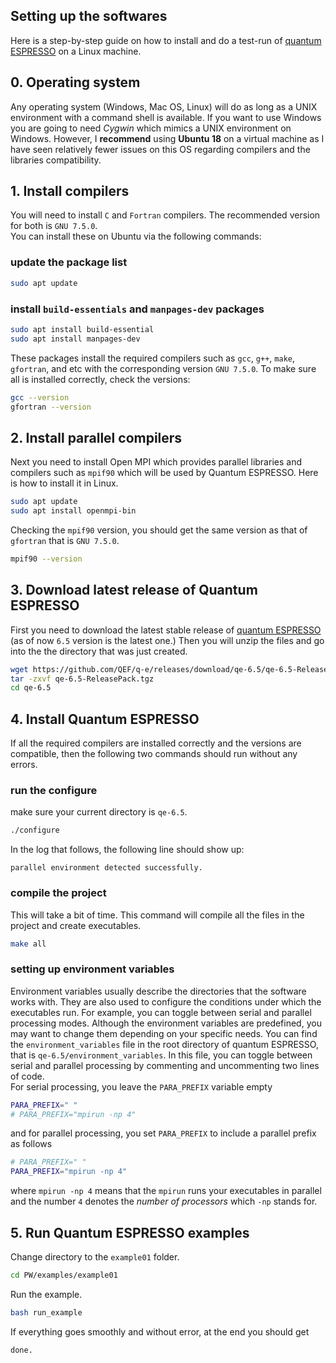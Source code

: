 ## Setting up the softwares
Here is a step-by-step guide on how to install and do a test-run of [quantum ESPRESSO](https://www.quantum-espresso.org/) on a Linux machine. 

## 0. Operating system 
Any operating system (Windows, Mac OS, Linux) will do as long as a UNIX environment with a command shell is available. If you want to use Windows you are going to need *Cygwin* which mimics a UNIX environment on Windows. However, I **recommend** using **Ubuntu 18** on a virtual machine as I have seen relatively fewer issues on this OS regarding compilers and the libraries compatibility. 


## 1. Install compilers
You will need to install `C` and `Fortran` compilers. The recommended version for both is `GNU 7.5.0`.  
You can install these on Ubuntu via the following commands: 

### update the package list  

```bash
sudo apt update
```

### install `build-essentials` and `manpages-dev` packages 
```bash
sudo apt install build-essential
sudo apt install manpages-dev
```
These packages install the required compilers such as `gcc`, `g++`, `make`, `gfortran`, and etc with the corresponding version `GNU 7.5.0`. 
To make sure all is installed correctly, check the versions: 
```bash
gcc --version
gfortran --version
```

## 2. Install parallel compilers 
Next you need to install Open MPI which provides parallel libraries and compilers such as `mpif90` which will be used by Quantum ESPRESSO. Here is how to install it in Linux. 

```bash
sudo apt update
sudo apt install openmpi-bin
```
Checking the `mpif90` version, you should get the same version as that of `gfortran` that is `GNU 7.5.0`. 
```bash
mpif90 --version 
```

## 3. Download latest release of Quantum ESPRESSO
First you need to download the latest stable release of [quantum ESPRESSO](https://github.com/QEF/q-e) (as of now `6.5` version is the latest one.) 
Then you will unzip the files and go into the the directory that was just created. 
```bash
wget https://github.com/QEF/q-e/releases/download/qe-6.5/qe-6.5-ReleasePack.tgz
tar -zxvf qe-6.5-ReleasePack.tgz 
cd qe-6.5
```

## 4. Install Quantum ESPRESSO 
If all the required compilers are installed correctly and the versions are compatible, then the following two commands should run without any errors. 

### run the configure 
make sure your current directory is `qe-6.5`. 
```bash 
./configure
```

In the log that follows, the following line should show up: 
```
parallel environment detected successfully. 
```

### compile the project 
This will take a bit of time. This command will compile all the files in the project and create executables. 
```bash
make all 
```

### setting up **environment variables**
Environment variables usually describe the directories that the software works with. They are also used to configure the conditions under which the executables run. For example, you can toggle between serial and parallel processing modes. Although the environment variables are predefined, you may want to change them depending on your specific needs. 
You can find the `environment_variables` file in the root directory of quantum ESPRESSO, that is `qe-6.5/environment_variables`.
In this file, you can toggle between serial and parallel processing by commenting and uncommenting two lines of code.  
For serial processing, you leave the `PARA_PREFIX` variable empty 
```bash 
PARA_PREFIX=" "
# PARA_PREFIX="mpirun -np 4"
```
and for parallel processing, you set `PARA_PREFIX` to include a parallel prefix as follows 
```bash 
# PARA_PREFIX=" "
PARA_PREFIX="mpirun -np 4"
```
where `mpirun -np 4` means that the `mpirun` runs your executables in parallel and the number `4` denotes the *number of processors* which `-np` stands for. 

## 5. Run Quantum ESPRESSO examples 
Change directory to the `example01` folder. 
```bash 
cd PW/examples/example01
```

Run the example. 
```bash 
bash run_example
```

If everything goes smoothly and without error, at the end you should get 
```bash
done.
```